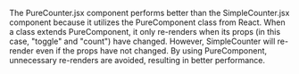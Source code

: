 The PureCounter.jsx component performs better than the SimpleCounter.jsx component because it utilizes the PureComponent class from React. When a class extends PureComponent, it only re-renders when its props (in this case, "toggle" and "count") have changed. However, SimpleCounter will re-render even if the props have not changed. By using PureComponent, unnecessary re-renders are avoided, resulting in better performance.